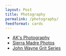 ```yaml
---
layout: Post
title: Photography
permalink: /photography/
feedformat: cards
---
```


* [AK's Photography](https://ak.photos)
* [Sierra Madre Photos](https://sierramadre.photos)
* [John Wayne Grit Series](https://jwgs.smugmug.com)
